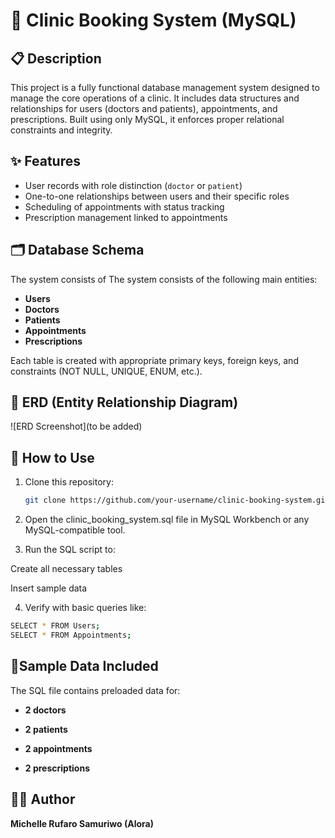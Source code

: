 # 🏥 Clinic Booking System (MySQL)

## 📋 Description
This project is a fully functional database management system designed to manage the core operations of a clinic. It includes data structures and relationships for users (doctors and patients), appointments, and prescriptions. Built using only MySQL, it enforces proper relational constraints and integrity.

## ✨ Features
- User records with role distinction (`doctor` or `patient`)
- One-to-one relationships between users and their specific roles
- Scheduling of appointments with status tracking
- Prescription management linked to appointments

## 🗂️ Database Schema
The system consists of
The system consists of the following main entities:
- **Users**
- **Doctors**
- **Patients**
- **Appointments**
- **Prescriptions**

Each table is created with appropriate primary keys, foreign keys, and constraints (NOT NULL, UNIQUE, ENUM, etc.).

## 🧩 ERD (Entity Relationship Diagram)
![ERD Screenshot](to be added)

## 🚀 How to Use

1. Clone this repository:
   ```bash
   git clone https://github.com/your-username/clinic-booking-system.git

2. Open the clinic_booking_system.sql file in MySQL Workbench or any MySQL-compatible tool.


3. Run the SQL script to:

Create all necessary tables

Insert sample data



4. Verify with basic queries like:
   
```bash
SELECT * FROM Users;
SELECT * FROM Appointments;

```

## 🧪Sample Data Included

The SQL file contains preloaded data for:

- **2 doctors**

- **2 patients**

- **2 appointments**

- **2 prescriptions**


## 👩‍💻 Author

**Michelle Rufaro Samuriwo (Alora)**
